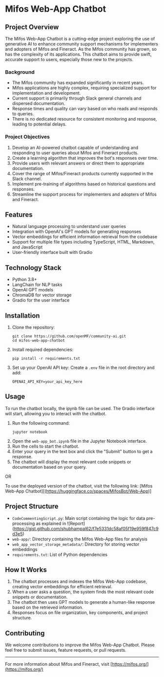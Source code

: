 # Mifos Web-App Chatbot

## Project Overview

The Mifos Web-App Chatbot is a cutting-edge project exploring the use of generative AI to enhance community support mechanisms for implementers and adopters of Mifos and Fineract. As the Mifos community has grown, so has the complexity of its applications. This chatbot aims to provide swift, accurate support to users, especially those new to the projects.

### Background

- The Mifos community has expanded significantly in recent years.
- Mifos applications are highly complex, requiring specialized support for implementation and development.
- Current support is primarily through Slack general channels and dispersed documentation.
- Response times and quality can vary based on who reads and responds to queries.
- There is no dedicated resource for consistent monitoring and response, leading to potential delays.

### Project Objectives

1. Develop an AI-powered chatbot capable of understanding and responding to user queries about Mifos and Fineract products.
2. Create a learning algorithm that improves the bot's responses over time.
3. Provide users with relevant answers or direct them to appropriate documentation.
4. Cover the range of Mifos/Fineract products currently supported in the Slack channel.
5. Implement pre-training of algorithms based on historical questions and responses.
6. Streamline the support process for implementers and adopters of Mifos and Fineract.

## Features

- Natural language processing to understand user queries
- Integration with OpenAI's GPT models for generating responses
- Vector embeddings for efficient information retrieval from the codebase
- Support for multiple file types including TypeScript, HTML, Markdown, and JavaScript
- User-friendly interface built with Gradio

## Technology Stack

- Python 3.8+
- LangChain for NLP tasks
- OpenAI GPT models
- ChromaDB for vector storage
- Gradio for the user interface

## Installation

1. Clone the repository:
   ```
   git clone https://github.com/openMF/community-ai.git
   cd mifos-web-app-chatbot
   ```

2. Install required dependencies:
   ```
   pip install -r requirements.txt
   ```

3. Set up your OpenAI API key:
   Create a `.env` file in the root directory and add:
   ```
   OPENAI_API_KEY=your_api_key_here
   ```

## Usage

To run the chatbot locally, the ipynb file can be used. The Gradio interface will start, allowing you to interact with the chatbot. 

1. Run the following command:
   ```
   jupyter notebook
   ```
2. Open the `web-app_bot.ipynb` file in the Jupyter Notebook interface.
3. Run the cells to start the chatbot.
4. Enter your query in the text box and click the "Submit" button to get a response.
5. The chatbot will display the most relevant code snippets or documentation based on your query.

OR

To use the deployed version of the chatbot, visit the following link: [Mifos Web-App Chatbot][(https://huggingface.co/spaces/MifosBot/Web-App)]

## Project Structure

- `CodeCommentingScript.py`: Main script containing the logic for data pre-processing as explained in ![Report] (https://gist.github.com/shubhampal62/f7e5331dc58af05f19e959f847c9d3e5)
- `web-app/`: Directory containing the Mifos Web-App files for analysis
- `web_app_vector_storage_metadata/`: Directory for storing vector embeddings
- `requirements.txt`: List of Python dependencies

## How It Works

1. The chatbot processes and indexes the Mifos Web-App codebase, creating vector embeddings for efficient retrieval.
2. When a user asks a question, the system finds the most relevant code snippets or documentation.
3. The chatbot then uses GPT models to generate a human-like response based on the retrieved information.
4. Responses focus on file organization, key components, and project structure.

## Contributing

We welcome contributions to improve the Mifos Web-App Chatbot. Please feel free to submit issues, feature requests, or pull requests.

---

For more information about Mifos and Fineract, visit [https://mifos.org/](https://mifos.org/)
